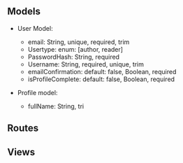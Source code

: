 ## Models
- User Model:
  - email: String, unique, required, trim
  - Usertype: enum: [author, reader]
  - PasswordHash: String, required
  - Username: String, required, unique, trim
  - emailConfirmation: default: false, Boolean, required
  - isProfileComplete: default: false, Boolean, required
 
- Profile model: 
   - fullName: String, tri
## Routes

## Views


